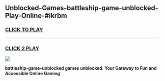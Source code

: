 
## Unblocked-Games-battleship-game-unblocked-Play-Online-#ikrbm
<h3>
<a href="https://premium.freeplayer.one?title=battleship-game-unblocked&ref=27F">CLICK TO PLAY</a></h3>
<hr>

<h3>
<a href="https://premium.freeplayer.one?title=battleship-game-unblocked&ref=27F">CLICK 2 PLAY</a>
  
</h3>

<a href="https://premium.freeplayer.one?title=battleship-game-unblocked&ref=27F"><img src="https://clearcache.store/games.png"></a>


**battleship-game-unblocked games unblocked: Your Gateway to Fun and Accessible Online Gaming**

